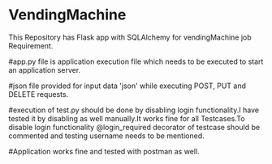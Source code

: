 # VendingMachine
This Repository has Flask app with SQLAlchemy for vendingMachine job Requirement.

#app.py file is application execution file which needs to be executed to start an application server.

#json file provided for input data 'json' while executing POST, PUT and DELETE requests.

#execution of test.py should be done by disabling login functionality.I have tested it by disabling as well manually.It works fine for all Testcases.To disable login functionality
@login_required decorator of testcase should be commented and testing username needs to be mentioned.

#Application works fine and tested with postman as well.


